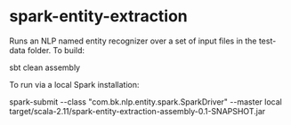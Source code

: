 # spark-entity-extraction

Runs an NLP named entity recognizer over a set of input files in the test-data folder.  To build:

sbt clean assembly

To run via a local Spark installation:

spark-submit --class "com.bk.nlp.entity.spark.SparkDriver" --master local target/scala-2.11/spark-entity-extraction-assembly-0.1-SNAPSHOT.jar